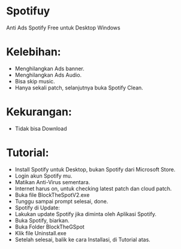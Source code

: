 # Spotifuy
Anti Ads Spotify Free untuk Desktop Windows

# Kelebihan:
- Menghilangkan Ads banner.
- Menghilangkan Ads Audio.
- Bisa skip music.
- Hanya sekali patch, selanjutnya buka Spotify Clean.

# Kekurangan:
- Tidak bisa Download

# Tutorial:
- Install Spotify untuk Desktop, bukan Spotify dari Microsoft Store.
- Login akun Spotify mu.
- Matikan Anti-Virus sementara.
- Internet harus on, untuk checking latest patch dan cloud patch.
- Buka file BlockTheSpotV2.exe
- Tunggu sampai prompt selesai, done.
- Spotify di Update:
- Lakukan update Spotify jika diminta oleh Aplikasi Spotify.
- Buka Spotify, biarkan.
- Buka Folder BlockTheGSpot
- Klik file Uninstall.exe
- Setelah selesai, balik ke cara Installasi, di Tutorial atas.